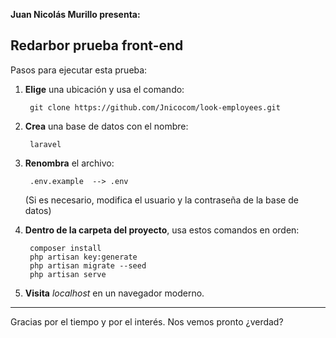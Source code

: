 **Juan Nicolás Murillo presenta:**
## Redarbor prueba front-end

Pasos para ejecutar esta prueba:

1. **Elige** una ubicación y usa el comando:

		git clone https://github.com/Jnicocom/look-employees.git
2. **Crea** una base de datos con el nombre:

		laravel
3. **Renombra** el archivo:

		.env.example  --> .env
	(Si es necesario, modifica el usuario y la contraseña de la base de datos)

5. **Dentro de la carpeta del proyecto**, usa estos comandos en orden:

		composer install
		php artisan key:generate
		php artisan migrate --seed
		php artisan serve
6. **Visita** *localhost* en un navegador moderno.

------------
Gracias por el tiempo y por el interés.
Nos vemos pronto ¿verdad?
